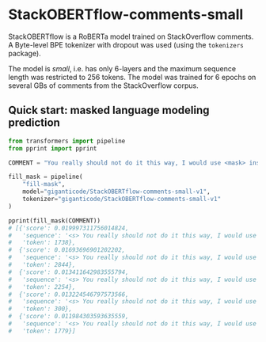 # StackOBERTflow-comments-small

StackOBERTflow is a RoBERTa model trained on StackOverflow comments.
A Byte-level BPE tokenizer with dropout was used (using the `tokenizers` package).

The model is *small*, i.e. has only 6-layers and the maximum sequence length was restricted to 256 tokens. 
The model was trained for 6 epochs on several GBs of comments from the StackOverflow corpus.

## Quick start: masked language modeling prediction

```python
from transformers import pipeline
from pprint import pprint

COMMENT = "You really should not do it this way, I would use <mask> instead."

fill_mask = pipeline(
    "fill-mask",
    model="giganticode/StackOBERTflow-comments-small-v1",
    tokenizer="giganticode/StackOBERTflow-comments-small-v1"
)

pprint(fill_mask(COMMENT))
# [{'score': 0.019997311756014824,
#   'sequence': '<s> You really should not do it this way, I would use jQuery instead.</s>',
#   'token': 1738},
#  {'score': 0.01693696901202202,
#   'sequence': '<s> You really should not do it this way, I would use arrays instead.</s>',
#   'token': 2844},
#  {'score': 0.013411642983555794,
#   'sequence': '<s> You really should not do it this way, I would use CSS instead.</s>',
#   'token': 2254},
#  {'score': 0.013224546797573566,
#   'sequence': '<s> You really should not do it this way, I would use it instead.</s>',
#   'token': 300},
#  {'score': 0.011984303593635559,
#   'sequence': '<s> You really should not do it this way, I would use classes instead.</s>',
#   'token': 1779}]
```
